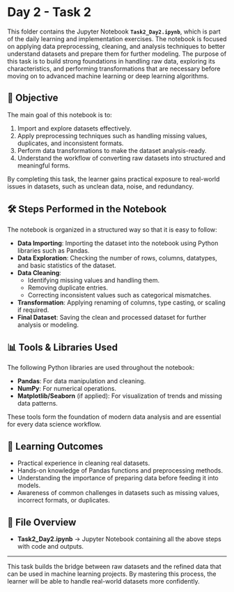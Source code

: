 # Day 2 - Task 2  

This folder contains the Jupyter Notebook **`Task2_Day2.ipynb`**, which is part of the daily learning and implementation exercises. The notebook is focused on applying data preprocessing, cleaning, and analysis techniques to better understand datasets and prepare them for further modeling. The purpose of this task is to build strong foundations in handling raw data, exploring its characteristics, and performing transformations that are necessary before moving on to advanced machine learning or deep learning algorithms.  

## 📌 Objective  
The main goal of this notebook is to:  
1. Import and explore datasets effectively.  
2. Apply preprocessing techniques such as handling missing values, duplicates, and inconsistent formats.  
3. Perform data transformations to make the dataset analysis-ready.  
4. Understand the workflow of converting raw datasets into structured and meaningful forms.  

By completing this task, the learner gains practical exposure to real-world issues in datasets, such as unclean data, noise, and redundancy.  

## 🛠️ Steps Performed in the Notebook  
The notebook is organized in a structured way so that it is easy to follow:  

- **Data Importing**: Importing the dataset into the notebook using Python libraries such as Pandas.  
- **Data Exploration**: Checking the number of rows, columns, datatypes, and basic statistics of the dataset.  
- **Data Cleaning**:  
  - Identifying missing values and handling them.  
  - Removing duplicate entries.  
  - Correcting inconsistent values such as categorical mismatches.  
- **Transformation**: Applying renaming of columns, type casting, or scaling if required.  
- **Final Dataset**: Saving the clean and processed dataset for further analysis or modeling.  

## 📊 Tools & Libraries Used  
The following Python libraries are used throughout the notebook:  
- **Pandas**: For data manipulation and cleaning.  
- **NumPy**: For numerical operations.  
- **Matplotlib/Seaborn** (if applied): For visualization of trends and missing data patterns.  

These tools form the foundation of modern data analysis and are essential for every data science workflow.  

## 🎯 Learning Outcomes  
- Practical experience in cleaning real datasets.  
- Hands-on knowledge of Pandas functions and preprocessing methods.  
- Understanding the importance of preparing data before feeding it into models.  
- Awareness of common challenges in datasets such as missing values, incorrect formats, or duplicates.  

## 📂 File Overview  
- **Task2_Day2.ipynb** → Jupyter Notebook containing all the above steps with code and outputs.  

---

This task builds the bridge between raw datasets and the refined data that can be used in machine learning projects. By mastering this process, the learner will be able to handle real-world datasets more confidently.  
